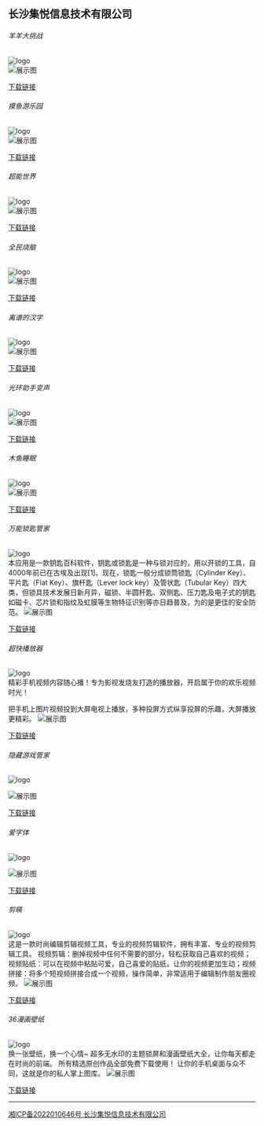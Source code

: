 ## 长沙集悦信息技术有限公司

###### 羊羊大挑战

![logo](./logo1.png)    
![展示图](v1.png)


> 

[下载链接](https://pan.baidu.com/s/1FGW3MRJK0wHuv8pgQP0h1Q?pwd=kry6)




###### 摸鱼游乐园

![logo](./logo2.png)    
![展示图](v2.png)


> 

[下载链接](https://pan.baidu.com/s/1FGW3MRJK0wHuv8pgQP0h1Q?pwd=kry6)


###### 超能世界

![logo](./logo3.png)     
![展示图](v3.png)


> 

[下载链接](https://pan.baidu.com/s/1FGW3MRJK0wHuv8pgQP0h1Q?pwd=kry6)


###### 全民烧脑

![logo](./logo4.png)    
![展示图](v4.png)


> 

[下载链接](https://pan.baidu.com/s/1FGW3MRJK0wHuv8pgQP0h1Q?pwd=kry6)


###### 离谱的汉字

![logo](./logo5.png)    
![展示图](v5.png)


> 

[下载链接](https://pan.baidu.com/s/1FGW3MRJK0wHuv8pgQP0h1Q?pwd=kry6)






###### 光环助手变声

![logo](./logo8.png)    
![展示图](v8.png)


> 

[下载链接](https://pan.baidu.com/s/1FGW3MRJK0wHuv8pgQP0h1Q?pwd=kry6)



###### 木鱼睡眠

![logo](./logo9.png)    
![展示图](v9.png)


> 

[下载链接](https://pan.baidu.com/s/1FGW3MRJK0wHuv8pgQP0h1Q?pwd=kry6)



###### 万能锁匙管家

![logo](./logo10.png)   
本应用是一款钥匙百科软件，钥匙或锁匙是一种与锁对应的，用以开锁的工具，自4000年前已在古埃及出现[1]。现在，锁匙一般分成锁筒锁匙（Cylinder Key）、平片匙（Flat Key）、旗杆匙（Lever lock key）及管状匙（Tubular Key）四大类，但锁具技术发展日新月异，磁锁、半圆杆匙、双侧匙、压力匙及电子式的钥匙如磁卡、芯片锁和指纹及虹膜等生物特征识别等亦日趋普及，为的是更佳的安全防范。
![展示图](v10.png)


> 

[下载链接](https://pan.baidu.com/s/1FGW3MRJK0wHuv8pgQP0h1Q?pwd=kry6)




###### 超快播放器

![logo](./logo11.png)    
精彩手机视频内容随心播！专为影视发烧友打造的播放器，开启属于你的欢乐视频时光！ 

把手机上图片视频投到大屏电视上播放，多种投屏方式纵享投屏的乐趣，大屏播放更精彩。
![展示图](v11.png)


> 

[下载链接](https://pan.baidu.com/s/1FGW3MRJK0wHuv8pgQP0h1Q?pwd=kry6)




###### 隐藏游戏管家

![logo](./logo16.png)  

![展示图](v16.png)


> 

[下载链接](https://pan.baidu.com/s/1FGW3MRJK0wHuv8pgQP0h1Q?pwd=kry6)


###### 爱字体

![logo](./logo17.png)  

![展示图](v17.png)


> 

[下载链接](https://pan.baidu.com/s/1FGW3MRJK0wHuv8pgQP0h1Q?pwd=kry6)




###### 剪暎

![logo](./logo18.png)  
这是一款时尚编辑剪辑视频工具，专业的视频剪辑软件，拥有丰富、专业的视频剪辑工具。
视频剪辑：删掉视频中任何不需要的部分，轻松获取自己喜欢的视频；
视频贴纸：可以在视频中粘贴可爱，自己喜爱的贴纸，让你的视频更加生动；视频拼接：将多个短视频拼接合成一个视频，操作简单，非常适用于编辑制作朋友圈视频。
![展示图](v18.png)


> 

[下载链接](https://pan.baidu.com/s/1FGW3MRJK0wHuv8pgQP0h1Q?pwd=kry6)






###### 36漫画壁纸

![logo](./logo19.png)  
换一张壁纸，换一个心情~
超多无水印的主题锁屏和漫画壁纸大全，让你每天都走在时尚的前端。
所有精选原创作品全部免费下载使用！
让你的手机桌面与众不同，这就是你的私人掌上图库。
![展示图](v19.png)


> 

[下载链接](https://pan.baidu.com/s/1FGW3MRJK0wHuv8pgQP0h1Q?pwd=kry6)






----





[湘ICP备2022010646号 长沙集悦信息技术有限公司](http://beian.miit.gov.cn/) 

